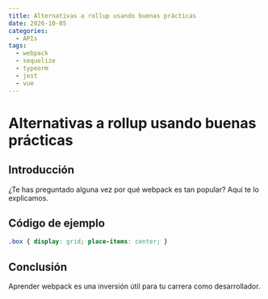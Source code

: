 ```yaml
---
title: Alternativas a rollup usando buenas prácticas
date: 2026-10-05
categories:
  - APIs
tags:
  - webpack
  - sequelize
  - typeorm
  - jest
  - vue
---
```


# Alternativas a rollup usando buenas prácticas

## Introducción

¿Te has preguntado alguna vez por qué webpack es tan popular? Aquí te lo explicamos.

## Código de ejemplo

```css
.box { display: grid; place-items: center; }
```

## Conclusión

Aprender webpack es una inversión útil para tu carrera como desarrollador.